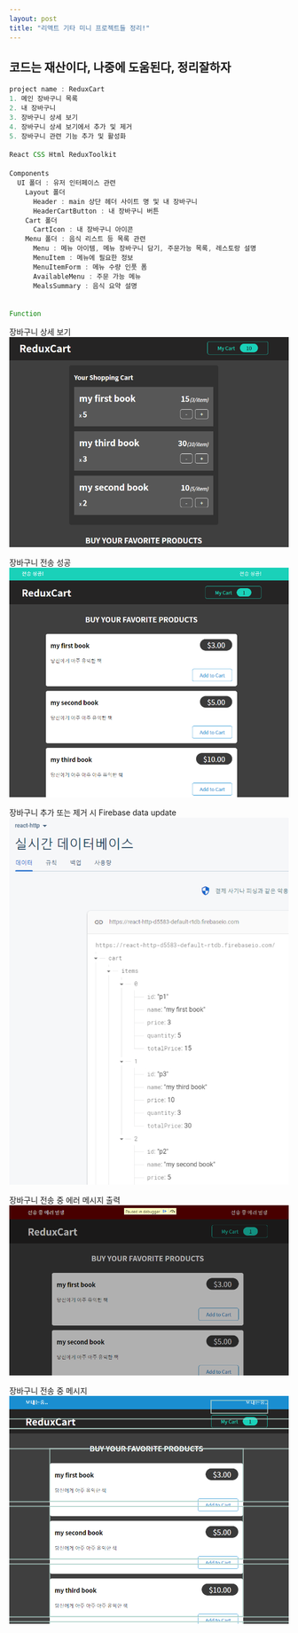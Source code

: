 ```yaml
---
layout: post
title: "리액트 기타 미니 프로젝트들 정리!"
---
```


## 코드는 재산이다, 나중에 도움된다, 정리잘하자

```js
project name : ReduxCart
1. 메인 장바구니 목록
2. 내 장바구니
3. 장바구니 상세 보기
4. 장바구니 상세 보기에서 추가 및 제거
5. 장바구니 관련 기능 추가 및 활성화

React CSS Html ReduxToolkit

Components
  UI 폴더 : 유저 인터페이스 관련
    Layout 폴더 
      Header : main 상단 헤더 사이트 명 및 내 장바구니
      HeaderCartButton : 내 장바구니 버튼
    Cart 폴더 
      CartIcon : 내 장바구니 아이콘
    Menu 폴더 : 음식 리스트 등 목록 관련
      Menu : 메뉴 아이템, 메뉴 장바구니 담기, 주문가능 목록, 레스토랑 설명
      MenuItem : 메뉴에 필요한 정보
      MenuItemForm : 메뉴 수량 인풋 폼
      AvailableMenu : 주문 가능 메뉴
      MealsSummary : 음식 요약 설명


Function


```

장바구니 상세 보기
![reacReduxCartDetail.png](../img/reacReduxCartDetail.png)

장바구니 전송 성공
![reactReduxCartRequestSuccess.png](../img/reactReduxCartRequestSuccess.png)

장바구니 추가 또는 제거 시 Firebase data update
![reactReduxCartFirebase.png](../img/reactReduxCartFirebase.png)

장바구니 전송 중 에러 메시지 출력
![reactReduxCartDemoRequestError.png](../img/reactReduxCartDemoRequestError.png)

장바구니 전송 중 메시지
![reactReduxCartRequestPending.png](../img/reactReduxCartRequestPending.png)

